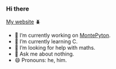 ### Hi there 


[My website](https://majoliwier.github.io/)  :beetle:

- 🔭 I’m currently working on [MontePyton](https://github.com/AGH-Narzedzia-Informatyczne-2022-2023/MontePyton). 
- 🌱 I’m currently learning C.
- 🤔 I’m looking for help with maths.
- 💬 Ask me about nothing.
- 😄 Pronouns: he, him.



